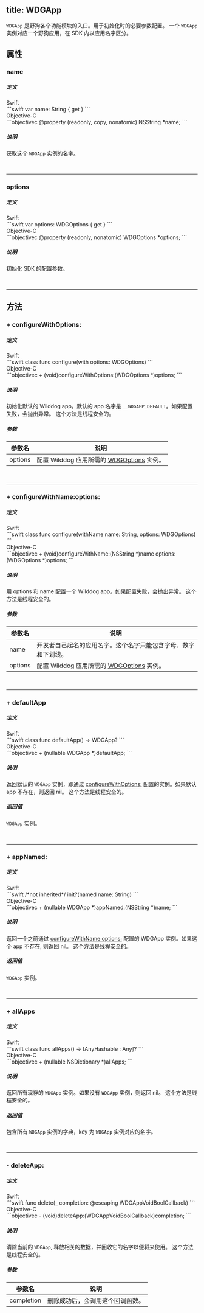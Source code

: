 title: WDGApp
---

`WDGApp` 是野狗各个功能模块的入口。用于初始化时的必要参数配置。
一个 `WDGApp` 实例对应一个野狗应用，在 SDK 内以应用名字区分。


## 属性

### name

##### 定义

<div class="swift-lan">Swift</div>```swift
var name: String { get }
```
<div class="objectivec-lan">Objective-C</div>```objectivec
@property (readonly, copy, nonatomic) NSString *name;
```

##### 说明

获取这个 `WDGApp` 实例的名字。

</br>

---

### options

##### 定义

<div class="swift-lan">Swift</div>```swift
var options: WDGOptions { get }
```
<div class="objectivec-lan">Objective-C</div>```objectivec
@property (readonly, nonatomic) WDGOptions *options;
```

##### 说明

初始化 SDK 的配置参数。

</br>

---





## 方法

### + configureWithOptions:

##### 定义

<div class="swift-lan">Swift</div>```swift
class func configure(with options: WDGOptions)
```
<div class="objectivec-lan">Objective-C</div>```objectivec
+ (void)configureWithOptions:(WDGOptions *)options;
```

##### 说明

初始化默认的 Wilddog app。默认的 app 名字是 `__WDGAPP_DEFAULT`。如果配置失败，会抛出异常。
这个方法是线程安全的。
 


##### 参数

 参数名 | 说明 
---|---
options|配置 Wilddog 应用所需的 [WDGOptions](WDGOptions.html) 实例。





</br>

---

### + configureWithName:options:

##### 定义

<div class="swift-lan">Swift</div>```swift
class func configure(withName name: String, options: WDGOptions)
```
<div class="objectivec-lan">Objective-C</div>```objectivec
+ (void)configureWithName:(NSString *)name options:(WDGOptions *)options;
```

##### 说明

用 options 和 name 配置一个 Wilddog app。如果配置失败，会抛出异常。
这个方法是线程安全的。
 


##### 参数

 参数名 | 说明 
---|---
name|开发者自己起名的应用名字。这个名字只能包含字母、数字和下划线。
options|配置 Wilddog 应用所需的 [WDGOptions](WDGOptions.html) 实例。





</br>

---

### + defaultApp

##### 定义

<div class="swift-lan">Swift</div>```swift
class func defaultApp() -> WDGApp?
```
<div class="objectivec-lan">Objective-C</div>```objectivec
+ (nullable WDGApp *)defaultApp;
```

##### 说明

返回默认的 `WDGApp` 实例，即通过 [configureWithOptions:](WDGApp.html#configureWithOptions) 配置的实例。如果默认 app 不存在，则返回 nil。
这个方法是线程安全的。
 



##### 返回值

`WDGApp` 实例。

</br>

---

### + appNamed:

##### 定义

<div class="swift-lan">Swift</div>```swift
/*not inherited*/ init?(named name: String)
```
<div class="objectivec-lan">Objective-C</div>```objectivec
+ (nullable WDGApp *)appNamed:(NSString *)name;
```

##### 说明

返回一个之前通过 [configureWithName:options:](WDGApp.html#configureWithName-options) 配置的 WDGApp 实例。如果这个 app 不存在, 则返回 nil。
这个方法是线程安全的。
 



##### 返回值

`WDGApp` 实例。

</br>

---

### + allApps

##### 定义

<div class="swift-lan">Swift</div>```swift
class func allApps() -> [AnyHashable : Any]?
```
<div class="objectivec-lan">Objective-C</div>```objectivec
+ (nullable NSDictionary *)allApps;
```

##### 说明

返回所有现存的 `WDGApp` 实例。如果没有 `WDGApp` 实例，则返回 nil。
这个方法是线程安全的。
 



##### 返回值

包含所有 `WDGApp` 实例的字典，key 为 `WDGApp` 实例对应的名字。

</br>

---

### - deleteApp:

##### 定义

<div class="swift-lan">Swift</div>```swift
func delete(_ completion: @escaping WDGAppVoidBoolCallback)
```
<div class="objectivec-lan">Objective-C</div>```objectivec
- (void)deleteApp:(WDGAppVoidBoolCallback)completion;
```

##### 说明

清除当前的 `WDGApp`, 释放相关的数据，并回收它的名字以便将来使用。
这个方法是线程安全的。
 


##### 参数

 参数名 | 说明 
---|---
completion|删除成功后，会调用这个回调函数。







